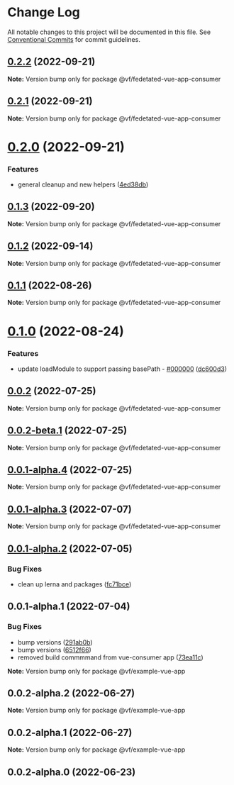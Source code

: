 # Change Log

All notable changes to this project will be documented in this file.
See [Conventional Commits](https://conventionalcommits.org) for commit guidelines.

## [0.2.2](https://vfuk-digital.visualstudio.com/Digital/_git/lib-web-federation-utils/compare/@vf/fedetated-vue-app-consumer@0.2.1...@vf/fedetated-vue-app-consumer@0.2.2) (2022-09-21)

**Note:** Version bump only for package @vf/fedetated-vue-app-consumer





## [0.2.1](https://vfuk-digital.visualstudio.com/Digital/_git/lib-web-federation-utils/compare/@vf/fedetated-vue-app-consumer@0.2.0...@vf/fedetated-vue-app-consumer@0.2.1) (2022-09-21)

**Note:** Version bump only for package @vf/fedetated-vue-app-consumer





# [0.2.0](https://vfuk-digital.visualstudio.com/Digital/_git/lib-web-federation-utils/compare/@vf/fedetated-vue-app-consumer@0.1.3...@vf/fedetated-vue-app-consumer@0.2.0) (2022-09-21)


### Features

* general cleanup and new helpers ([4ed38db](https://vfuk-digital.visualstudio.com/Digital/_git/lib-web-federation-utils/commits/4ed38db296f26f37b6f81fca04c7034488013ea4))





## [0.1.3](https://vfuk-digital.visualstudio.com/Digital/_git/lib-web-federation-utils/compare/@vf/fedetated-vue-app-consumer@0.1.2...@vf/fedetated-vue-app-consumer@0.1.3) (2022-09-20)

**Note:** Version bump only for package @vf/fedetated-vue-app-consumer





## [0.1.2](https://vfuk-digital.visualstudio.com/Digital/_git/lib-web-federation-utils/compare/@vf/fedetated-vue-app-consumer@0.1.1...@vf/fedetated-vue-app-consumer@0.1.2) (2022-09-14)

**Note:** Version bump only for package @vf/fedetated-vue-app-consumer





## [0.1.1](https://vfuk-digital.visualstudio.com/Digital/_git/lib-web-federation-utils/compare/@vf/fedetated-vue-app-consumer@0.1.0...@vf/fedetated-vue-app-consumer@0.1.1) (2022-08-26)

**Note:** Version bump only for package @vf/fedetated-vue-app-consumer





# [0.1.0](https://vfuk-digital.visualstudio.com/Digital/_git/lib-web-federation-utils/compare/@vf/fedetated-vue-app-consumer@0.0.2...@vf/fedetated-vue-app-consumer@0.1.0) (2022-08-24)


### Features

* update loadModule to support passing basePath - [#000000](https://vfuk-digital.visualstudio.com/Digital/_git/lib-web-federation-utils/issues/000000) ([dc600d3](https://vfuk-digital.visualstudio.com/Digital/_git/lib-web-federation-utils/commits/dc600d3318c8d2de11f5886b0e99d9a8604bc3da))





## [0.0.2](https://vfuk-digital.visualstudio.com/Digital/_git/lib-web-federation-utils/compare/@vf/fedetated-vue-app-consumer@0.0.1-alpha.2...@vf/fedetated-vue-app-consumer@0.0.2) (2022-07-25)

**Note:** Version bump only for package @vf/fedetated-vue-app-consumer





## [0.0.2-beta.1](https://vfuk-digital.visualstudio.com/Digital/_git/lib-web-federation-utils/compare/@vf/fedetated-vue-app-consumer@0.0.1-alpha.3...@vf/fedetated-vue-app-consumer@0.0.2-beta.1) (2022-07-25)

**Note:** Version bump only for package @vf/fedetated-vue-app-consumer





## [0.0.1-alpha.4](https://dev.azure.com/vfuk-digital/Digital/_git/lib-web-federation-utils/compare/@vf/fedetated-vue-app-consumer@0.0.1-alpha.3...@vf/fedetated-vue-app-consumer@0.0.1-alpha.4) (2022-07-25)

**Note:** Version bump only for package @vf/fedetated-vue-app-consumer





## [0.0.1-alpha.3](https://vfuk-digital.visualstudio.com/Digital/_git/lib-web-federation-utils/compare/@vf/fedetated-vue-app-consumer@0.0.1-alpha.2...@vf/fedetated-vue-app-consumer@0.0.1-alpha.3) (2022-07-07)

**Note:** Version bump only for package @vf/fedetated-vue-app-consumer





## [0.0.1-alpha.2](https://vfuk-digital.visualstudio.com/Digital/_git/lib-web-federation-utils/compare/@vf/fedetated-vue-app-consumer@0.0.1-alpha.1...@vf/fedetated-vue-app-consumer@0.0.1-alpha.2) (2022-07-05)


### Bug Fixes

* clean up lerna and packages ([fc71bce](https://vfuk-digital.visualstudio.com/Digital/_git/lib-web-federation-utils/commits/fc71bceea2880b9d479d95903c6eea67fc2ee27f))





## 0.0.1-alpha.1 (2022-07-04)


### Bug Fixes

* bump versions ([291ab0b](https://vfuk-digital.visualstudio.com/Digital/_git/lib-web-federation-utils/commits/291ab0baf7d61d80547fdef3342d603a6abe5867))
* bump versions ([6512f66](https://vfuk-digital.visualstudio.com/Digital/_git/lib-web-federation-utils/commits/6512f660e099bbd478e17ed78cb38010bf8e37ab))
* removed build commmmand  from vue-consumer app ([73ea11c](https://vfuk-digital.visualstudio.com/Digital/_git/lib-web-federation-utils/commits/73ea11c2b984c567b6bda9d76cad3d16f94793cb))






**Note:** Version bump only for package @vf/example-vue-app





## 0.0.2-alpha.2 (2022-06-27)

**Note:** Version bump only for package @vf/example-vue-app





## 0.0.2-alpha.1 (2022-06-27)

**Note:** Version bump only for package @vf/example-vue-app





## 0.0.2-alpha.0 (2022-06-23)
